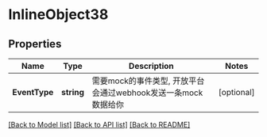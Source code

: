 # InlineObject38

## Properties

Name | Type | Description | Notes
------------ | ------------- | ------------- | -------------
**EventType** | **string** | 需要mock的事件类型, 开放平台会通过webhook发送一条mock数据给你 | [optional] 

[[Back to Model list]](../README.md#documentation-for-models) [[Back to API list]](../README.md#documentation-for-api-endpoints) [[Back to README]](../README.md)


